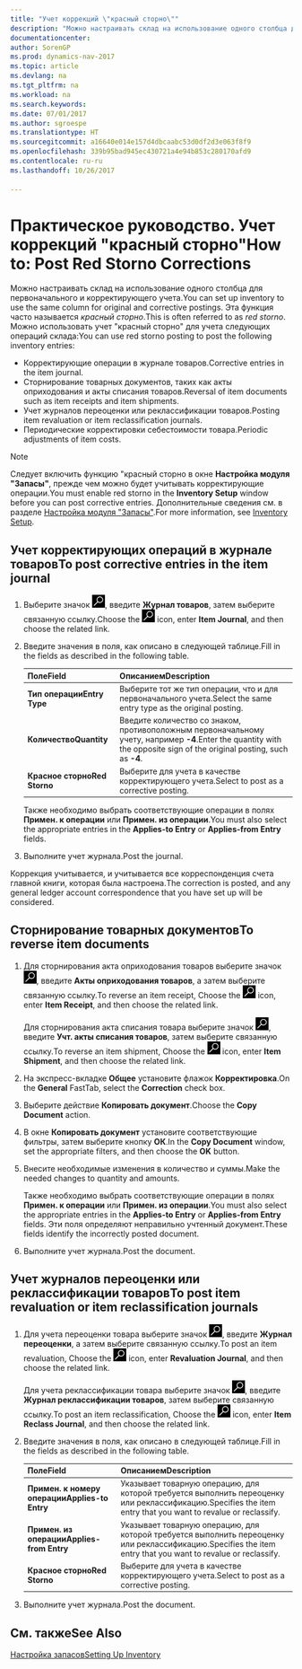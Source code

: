 ```yaml
---
title: "Учет коррекций \"красный сторно\""
description: "Можно настраивать склад на использование одного столбца для первоначального и корректирующего учета. Эта функция часто называется *красный сторно*."
documentationcenter: 
author: SorenGP
ms.prod: dynamics-nav-2017
ms.topic: article
ms.devlang: na
ms.tgt_pltfrm: na
ms.workload: na
ms.search.keywords: 
ms.date: 07/01/2017
ms.author: sgroespe
ms.translationtype: HT
ms.sourcegitcommit: a16640e014e157d4dbcaabc53d0df2d3e063f8f9
ms.openlocfilehash: 339b95bad945ec430721a4e94b853c280170afd9
ms.contentlocale: ru-ru
ms.lasthandoff: 10/26/2017

---
```

# <a name="how-to-post-red-storno-corrections"></a><span data-ttu-id="10d54-104">Практическое руководство. Учет коррекций "красный сторно"</span><span class="sxs-lookup"><span data-stu-id="10d54-104">How to: Post Red Storno Corrections</span></span>
<span data-ttu-id="10d54-105">Можно настраивать склад на использование одного столбца для первоначального и корректирующего учета.</span><span class="sxs-lookup"><span data-stu-id="10d54-105">You can set up inventory to use the same column for original and corrective postings.</span></span> <span data-ttu-id="10d54-106">Эта функция часто называется *красный сторно*.</span><span class="sxs-lookup"><span data-stu-id="10d54-106">This is often referred to as *red storno*.</span></span> <span data-ttu-id="10d54-107">Можно использовать учет "красный сторно" для учета следующих операций склада:</span><span class="sxs-lookup"><span data-stu-id="10d54-107">You can use red storno posting to post the following inventory entries:</span></span>  

- <span data-ttu-id="10d54-108">Корректирующие операции в журнале товаров.</span><span class="sxs-lookup"><span data-stu-id="10d54-108">Corrective entries in the item journal.</span></span>  
- <span data-ttu-id="10d54-109">Сторнирование товарных документов, таких как акты оприходования и акты списания товаров.</span><span class="sxs-lookup"><span data-stu-id="10d54-109">Reversal of item documents such as item receipts and item shipments.</span></span>  
- <span data-ttu-id="10d54-110">Учет журналов переоценки или реклассификации товаров.</span><span class="sxs-lookup"><span data-stu-id="10d54-110">Posting item revaluation or item reclassification journals.</span></span>  
- <span data-ttu-id="10d54-111">Периодические корректировки себестоимости товара.</span><span class="sxs-lookup"><span data-stu-id="10d54-111">Periodic adjustments of item costs.</span></span>  

> [!NOTE]  
>  <span data-ttu-id="10d54-112">Следует включить функцию "красный сторно в окне **Настройка модуля "Запасы"**, прежде чем можно будет учитывать корректирующие операции.</span><span class="sxs-lookup"><span data-stu-id="10d54-112">You must enable red storno in the **Inventory Setup** window before you can post corrective entries.</span></span> <span data-ttu-id="10d54-113">Дополнительные сведения см. в разделе [Настройка модуля "Запасы"](inventory-setup.md).</span><span class="sxs-lookup"><span data-stu-id="10d54-113">For more information, see [Inventory Setup](inventory-setup.md).</span></span>  

## <a name="to-post-corrective-entries-in-the-item-journal"></a><span data-ttu-id="10d54-114">Учет корректирующих операций в журнале товаров</span><span class="sxs-lookup"><span data-stu-id="10d54-114">To post corrective entries in the item journal</span></span>  

1.  <span data-ttu-id="10d54-115">Выберите значок ![Поиск страницы или отчета](../../media/ui-search/search_small.png "Значок поиска страницы или отчета"), введите **Журнал товаров**, затем выберите связанную ссылку.</span><span class="sxs-lookup"><span data-stu-id="10d54-115">Choose the ![Search for Page or Report](../../media/ui-search/search_small.png "Search for Page or Report icon") icon, enter **Item Journal**, and then choose the related link.</span></span>  
2.  <span data-ttu-id="10d54-116">Введите значения в поля, как описано в следующей таблице.</span><span class="sxs-lookup"><span data-stu-id="10d54-116">Fill in the fields as described in the following table.</span></span>  

    |<span data-ttu-id="10d54-117">Поле</span><span class="sxs-lookup"><span data-stu-id="10d54-117">Field</span></span>|<span data-ttu-id="10d54-118">Описанием</span><span class="sxs-lookup"><span data-stu-id="10d54-118">Description</span></span>|  
    |---------------------------------|---------------------------------------|  
    |<span data-ttu-id="10d54-119">**Тип операции**</span><span class="sxs-lookup"><span data-stu-id="10d54-119">**Entry Type**</span></span>|<span data-ttu-id="10d54-120">Выберите тот же тип операции, что и для первоначального учета.</span><span class="sxs-lookup"><span data-stu-id="10d54-120">Select the same entry type as the original posting.</span></span>|  
    |<span data-ttu-id="10d54-121">**Количество**</span><span class="sxs-lookup"><span data-stu-id="10d54-121">**Quantity**</span></span>|<span data-ttu-id="10d54-122">Введите количество со знаком, противоположным первоначальному учету, например **-4**.</span><span class="sxs-lookup"><span data-stu-id="10d54-122">Enter the quantity with the opposite sign of the original posting, such as **-4**.</span></span>|  
    |<span data-ttu-id="10d54-123">**Красное сторно**</span><span class="sxs-lookup"><span data-stu-id="10d54-123">**Red Storno**</span></span>|<span data-ttu-id="10d54-124">Выберите для учета в качестве корректирующего учета.</span><span class="sxs-lookup"><span data-stu-id="10d54-124">Select to post as a corrective posting.</span></span>|  

     <span data-ttu-id="10d54-125">Также необходимо выбрать соответствующие операции в полях **Примен. к операции** или **Примен. из операции**.</span><span class="sxs-lookup"><span data-stu-id="10d54-125">You must also select the appropriate entries in the **Applies-to Entry** or **Applies-from Entry** fields.</span></span>  

3.  <span data-ttu-id="10d54-126">Выполните учет журнала.</span><span class="sxs-lookup"><span data-stu-id="10d54-126">Post the journal.</span></span>  

<span data-ttu-id="10d54-127">Коррекция учитывается, и учитывается все корреспонденция счета главной книги, которая была настроена.</span><span class="sxs-lookup"><span data-stu-id="10d54-127">The correction is posted, and any general ledger account correspondence that you have set up will be considered.</span></span>  

## <a name="to-reverse-item-documents"></a><span data-ttu-id="10d54-128">Сторнирование товарных документов</span><span class="sxs-lookup"><span data-stu-id="10d54-128">To reverse item documents</span></span>  

1.  <span data-ttu-id="10d54-129">Для сторнирования акта оприходования товаров выберите значок ![Поиск страницы или отчета](../../media/ui-search/search_small.png "Значок поиска страницы или отчета"), введите **Акты оприходования товаров**, а затем выберите связанную ссылку.</span><span class="sxs-lookup"><span data-stu-id="10d54-129">To reverse an item receipt, Choose the ![Search for Page or Report](../../media/ui-search/search_small.png "Search for Page or Report icon") icon, enter **Item Receipt**, and then choose the related link.</span></span>  

    <span data-ttu-id="10d54-130">Для сторнирования акта списания товара выберите значок ![Поиск страницы или отчета](../../media/ui-search/search_small.png "Значок поиска страницы или отчета"), введите **Учт. акты списания товаров**, затем выберите связанную ссылку.</span><span class="sxs-lookup"><span data-stu-id="10d54-130">To reverse an item shipment, Choose the ![Search for Page or Report](../../media/ui-search/search_small.png "Search for Page or Report icon") icon, enter **Item Shipment**, and then choose the related link.</span></span>  

2.  <span data-ttu-id="10d54-131">На экспресс-вкладке **Общее** установите флажок **Корректировка**.</span><span class="sxs-lookup"><span data-stu-id="10d54-131">On the **General** FastTab, select the **Correction** check box.</span></span>  
3.  <span data-ttu-id="10d54-132">Выберите действие **Копировать документ**.</span><span class="sxs-lookup"><span data-stu-id="10d54-132">Choose the **Copy Document** action.</span></span>  
4.  <span data-ttu-id="10d54-133">В окне **Копировать документ** установите соответствующие фильтры, затем выберите кнопку **ОК**.</span><span class="sxs-lookup"><span data-stu-id="10d54-133">In the **Copy Document** window, set the appropriate filters, and then choose the **OK** button.</span></span>  
5.  <span data-ttu-id="10d54-134">Внесите необходимые изменения в количество и суммы.</span><span class="sxs-lookup"><span data-stu-id="10d54-134">Make the needed changes to quantity and amounts.</span></span>  

    <span data-ttu-id="10d54-135">Также необходимо выбрать соответствующие операции в полях **Примен. к операции** или **Примен. из операции**.</span><span class="sxs-lookup"><span data-stu-id="10d54-135">You must also select the appropriate entries in the **Applies-to Entry** or **Applies-from Entry** fields.</span></span> <span data-ttu-id="10d54-136">Эти поля определяют неправильно учтенный документ.</span><span class="sxs-lookup"><span data-stu-id="10d54-136">These fields identify the incorrectly posted document.</span></span>  

6.  <span data-ttu-id="10d54-137">Выполните учет журнала.</span><span class="sxs-lookup"><span data-stu-id="10d54-137">Post the document.</span></span>  

## <a name="to-post-item-revaluation-or-item-reclassification-journals"></a><span data-ttu-id="10d54-138">Учет журналов переоценки или реклассификации товаров</span><span class="sxs-lookup"><span data-stu-id="10d54-138">To post item revaluation or item reclassification journals</span></span>  

1.  <span data-ttu-id="10d54-139">Для учета переоценки товара выберите значок ![Поиск страницы или отчета](../../media/ui-search/search_small.png "Значок поиска страницы или отчета"), введите **Журнал переоценки**, а затем выберите связанную ссылку.</span><span class="sxs-lookup"><span data-stu-id="10d54-139">To post an item revaluation, Choose the ![Search for Page or Report](../../media/ui-search/search_small.png "Search for Page or Report icon") icon, enter **Revaluation Journal**, and then choose the related link.</span></span>  

    <span data-ttu-id="10d54-140">Для учета реклассификации товара выберите значок ![Поиск страницы или отчета](../../media/ui-search/search_small.png "Значок поиска страницы или отчета"), введите **Журнал реклассификации товаров**, затем выберите связанную ссылку.</span><span class="sxs-lookup"><span data-stu-id="10d54-140">To post an item reclassification, Choose the ![Search for Page or Report](../../media/ui-search/search_small.png "Search for Page or Report icon") icon, enter **Item Reclass Journal**, and then choose the related link.</span></span>  

2.  <span data-ttu-id="10d54-141">Введите значения в поля, как описано в следующей таблице.</span><span class="sxs-lookup"><span data-stu-id="10d54-141">Fill in the fields as described in the following table.</span></span>  

    |<span data-ttu-id="10d54-142">Поле</span><span class="sxs-lookup"><span data-stu-id="10d54-142">Field</span></span>|<span data-ttu-id="10d54-143">Описанием</span><span class="sxs-lookup"><span data-stu-id="10d54-143">Description</span></span>|  
    |---------------------------------|---------------------------------------|  
    |<span data-ttu-id="10d54-144">**Примен. к номеру операции**</span><span class="sxs-lookup"><span data-stu-id="10d54-144">**Applies-to Entry**</span></span>|<span data-ttu-id="10d54-145">Указывает товарную операцию, для которой требуется выполнить переоценку или реклассификацию.</span><span class="sxs-lookup"><span data-stu-id="10d54-145">Specifies the item entry that you want to revalue or reclassify.</span></span>|  
    |<span data-ttu-id="10d54-146">**Примен. из операции**</span><span class="sxs-lookup"><span data-stu-id="10d54-146">**Applies-from Entry**</span></span>|<span data-ttu-id="10d54-147">Указывает товарную операцию, для которой требуется выполнить переоценку или реклассификацию.</span><span class="sxs-lookup"><span data-stu-id="10d54-147">Specifies the item entry that you want to revalue or reclassify.</span></span>|  
    |<span data-ttu-id="10d54-148">**Красное сторно**</span><span class="sxs-lookup"><span data-stu-id="10d54-148">**Red Storno**</span></span>|<span data-ttu-id="10d54-149">Выберите для учета в качестве корректирующего учета.</span><span class="sxs-lookup"><span data-stu-id="10d54-149">Select to post as a corrective posting.</span></span>|  

3.  <span data-ttu-id="10d54-150">Выполните учет журнала.</span><span class="sxs-lookup"><span data-stu-id="10d54-150">Post the document.</span></span>  

## <a name="see-also"></a><span data-ttu-id="10d54-151">См. также</span><span class="sxs-lookup"><span data-stu-id="10d54-151">See Also</span></span>  
[<span data-ttu-id="10d54-152">Настройка запасов</span><span class="sxs-lookup"><span data-stu-id="10d54-152">Setting Up Inventory</span></span>](../../inventory-setup-inventory.md)   

